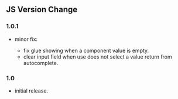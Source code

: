 ## JS Version Change

### 1.0.1

 - minor fix:
 
    - fix glue showing when a component value is empty.
    - clear input field when use does not select a value return from autocomplete.

### 1.0

 - initial release.
